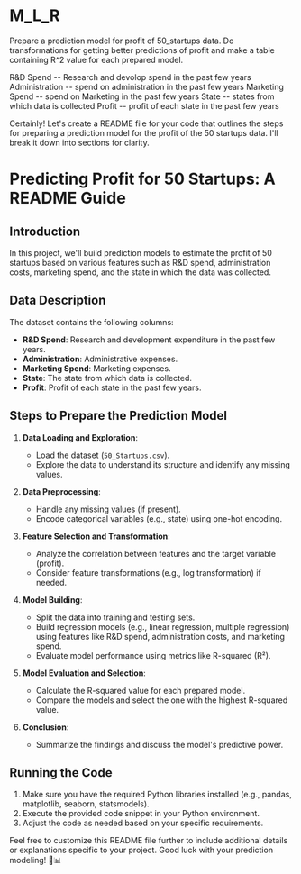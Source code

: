  # M_L_R 
Prepare a prediction model for profit of 50_startups data. Do transformations for getting better predictions of profit and make a table containing R^2 value for each prepared model.

R&D Spend -- Research and devolop spend in the past few years Administration -- spend on administration in the past few years Marketing Spend -- spend on Marketing in the past few years State -- states from which data is collected Profit -- profit of each state in the past few years

Certainly! Let's create a README file for your code that outlines the steps for preparing a prediction model for the profit of the 50 startups data. I'll break it down into sections for clarity.

# Predicting Profit for 50 Startups: A README Guide

## Introduction
In this project, we'll build prediction models to estimate the profit of 50 startups based on various features such as R&D spend, administration costs, marketing spend, and the state in which the data was collected.

## Data Description
The dataset contains the following columns:

- **R&D Spend**: Research and development expenditure in the past few years.
- **Administration**: Administrative expenses.
- **Marketing Spend**: Marketing expenses.
- **State**: The state from which data is collected.
- **Profit**: Profit of each state in the past few years.

## Steps to Prepare the Prediction Model

1. **Data Loading and Exploration**:
   - Load the dataset (`50_Startups.csv`).
   - Explore the data to understand its structure and identify any missing values.

2. **Data Preprocessing**:
   - Handle any missing values (if present).
   - Encode categorical variables (e.g., state) using one-hot encoding.

3. **Feature Selection and Transformation**:
   - Analyze the correlation between features and the target variable (profit).
   - Consider feature transformations (e.g., log transformation) if needed.

4. **Model Building**:
   - Split the data into training and testing sets.
   - Build regression models (e.g., linear regression, multiple regression) using features like R&D spend, administration costs, and marketing spend.
   - Evaluate model performance using metrics like R-squared (R²).

5. **Model Evaluation and Selection**:
   - Calculate the R-squared value for each prepared model.
   - Compare the models and select the one with the highest R-squared value.

6. **Conclusion**:
   - Summarize the findings and discuss the model's predictive power.

## Running the Code
1. Make sure you have the required Python libraries installed (e.g., pandas, matplotlib, seaborn, statsmodels).
2. Execute the provided code snippet in your Python environment.
3. Adjust the code as needed based on your specific requirements.

Feel free to customize this README file further to include additional details or explanations specific to your project. Good luck with your prediction modeling! 🚀📊
